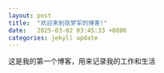 ```yaml
---
layout: post
title:  "欢迎来到张梦军的博客!"
date:   2025-03-02 03:45:33 +0800
categories: jekyll update
---
```

这是我的第一个博客，用来记录我的工作和生活 
